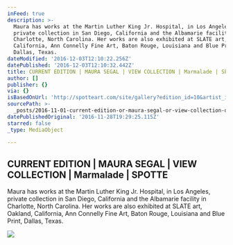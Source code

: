 ```yaml
---
inFeed: true
description: >-
  Maura has works at the Martin Luther King Jr. Hospital, in Los Angeles,
  private collection in San Diego, California and the Albamarie facility in
  Charlotte, North Carolina. Her works are also exhibited at SLATE art, Oakland,
  California, Ann Connelly Fine Art, Baton Rouge, Louisiana and Blue Print,
  Dallas, Texas.
dateModified: '2016-12-03T12:10:22.256Z'
datePublished: '2016-12-03T12:10:32.442Z'
title: CURRENT EDITION | MAURA SEGAL | VIEW COLLECTION | Marmalade | SPOTTE
author: []
publisher: {}
via: {}
isBasedOnUrl: 'http://spotteart.com/site/gallery?edition_id=10&artist_id=70'
sourcePath: >-
  _posts/2016-11-01-current-edition-or-maura-segal-or-view-collection-or-marmalade.md
datePublishedOriginal: '2016-11-28T19:29:25.115Z'
starred: false
_type: MediaObject

---
```

<article style=""><h1>CURRENT EDITION | MAURA SEGAL | VIEW COLLECTION | Marmalade | SPOTTE</h1><p>Maura has works at the Martin Luther King Jr. Hospital, in Los Angeles, private collection in San Diego, California and the Albamarie facility in Charlotte, North Carolina. Her works are also exhibited at SLATE art, Oakland, California, Ann Connelly Fine Art, Baton Rouge, Louisiana and Blue Print, Dallas, Texas.</p><img src="http://spotteart.com/backend/web/images/work/638.jpg" /></article>